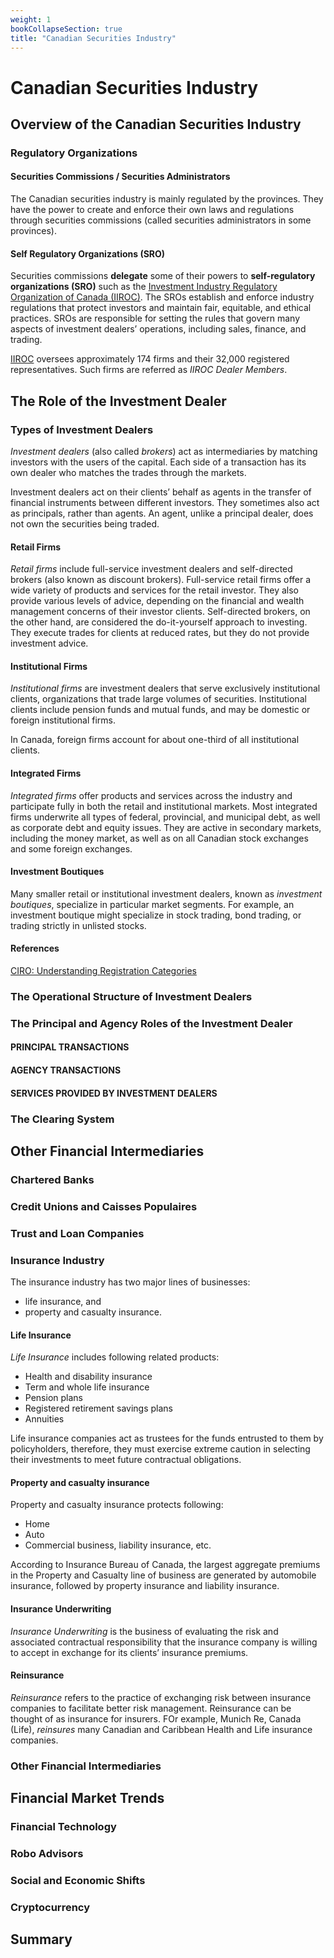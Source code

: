 ```yaml
---
weight: 1
bookCollapseSection: true
title: "Canadian Securities Industry"
---
```


# Canadian Securities Industry

## Overview of the Canadian Securities Industry

### Regulatory Organizations

#### Securities Commissions / Securities Administrators
The Canadian securities industry is mainly regulated by the provinces. They have the power to create and enforce their own laws and regulations through securities commissions (called securities administrators in some provinces). 

#### Self Regulatory Organizations (SRO)
Securities commissions **delegate** some of their powers to **self-regulatory organizations (SRO)** such as the [Investment Industry Regulatory Organization of Canada (IIROC)](https://www.iiroc.ca/). The SROs establish and enforce industry regulations that protect investors and maintain fair, equitable, and ethical practices. SROs are responsible for setting the rules that govern many aspects of investment dealers’ operations, including sales, finance, and trading.

[IIROC](https://www.iiroc.ca/investors/dealers-we-regulate) oversees approximately 174 firms and their 32,000 registered representatives. Such firms are referred as *IIROC Dealer Members*.

## The Role of the Investment Dealer

### Types of Investment Dealers
*Investment dealers* (also called *brokers*) act as intermediaries by matching investors with the users of the capital. Each side of a transaction has its own dealer who matches the trades through the markets.

Investment dealers act on their clients’ behalf as agents in the transfer of financial instruments between different investors. They sometimes also act as principals, rather than agents. An agent, unlike a principal dealer, does not own the securities being traded.

#### Retail Firms

*Retail firms* include full-service investment dealers and self-directed brokers (also known as discount brokers). Full-service retail firms offer a wide variety of products and services for the retail investor. They also provide various levels of advice, depending on the financial and wealth management concerns of their investor clients. Self-directed brokers, on the other hand, are considered the do-it-yourself approach to investing. They execute trades for clients at reduced rates, but they do not provide investment advice.

#### Institutional Firms
*Institutional firms* are investment dealers that serve exclusively institutional clients, organizations that trade large volumes of securities. Institutional clients include pension funds and mutual funds, and may be domestic or foreign institutional firms.

In Canada, foreign firms account for about one-third of all institutional clients.

#### Integrated Firms
*Integrated firms* offer products and services across the industry and participate fully in both the retail and institutional markets. Most integrated firms underwrite all types of federal, provincial, and municipal debt, as well as corporate debt and equity issues. They are active in secondary markets, including the money market, as well as on all Canadian stock exchanges and some foreign exchanges. 

#### Investment Boutiques
Many smaller retail or institutional investment dealers, known as *investment boutiques*, specialize in particular market segments. For example, an investment boutique might specialize in stock trading, bond trading, or trading strictly in unlisted stocks.

#### References
[CIRO: Understanding Registration Categories](https://www.ciro.ca/office-investor/how-ciro-protects-investors/where-we-fit-canadian-securities-regulatory-framework/understanding-registration-categories)

### The Operational Structure of Investment Dealers

### The Principal and Agency Roles of the Investment Dealer

#### PRINCIPAL TRANSACTIONS

#### AGENCY TRANSACTIONS

#### SERVICES PROVIDED BY INVESTMENT DEALERS

### The Clearing System

## Other Financial Intermediaries

### Chartered Banks

### Credit Unions and Caisses Populaires

### Trust and Loan Companies


### Insurance Industry
The insurance industry has two major lines of businesses:
- life insurance, and
- property and casualty insurance.

#### Life Insurance

*Life Insurance* includes following related products:
- Health and disability insurance
- Term and whole life insurance
- Pension plans
- Registered retirement savings plans
- Annuities

Life insurance companies act as trustees for the funds entrusted to them by policyholders, therefore, they must exercise extreme caution in selecting their investments to meet future contractual obligations.

#### Property and casualty insurance
Property and casualty insurance protects following:
- Home
- Auto
- Commercial business, liability insurance, etc.

According to Insurance Bureau of Canada, the largest aggregate premiums in the Property and Casualty line of business are generated by automobile insurance, followed by property insurance and liability insurance.

#### Insurance Underwriting

*Insurance Underwriting* is the business of evaluating the risk and associated contractual responsibility that the insurance company is willing to accept in exchange for its clients’ insurance premiums.

#### Reinsurance
*Reinsurance* refers to the practice of exchanging risk between insurance companies to facilitate better risk management. Reinsurance can be thought of as insurance for insurers. FOr example, Munich Re, Canada (Life), *reinsures* many Canadian and Caribbean Health and Life insurance companies.




### Other Financial Intermediaries

## Financial Market Trends

### Financial Technology

### Robo Advisors

### Social and Economic Shifts

### Cryptocurrency

## Summary

